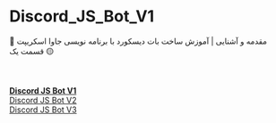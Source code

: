 # Discord_JS_Bot_V1
 🤖 مقدمه و آشنایی | آموزش ساخت بات دیسکورد با برنامه نویسی جاوا اسکریپت قسمت یک 🟡


<br><br>
**[Discord JS Bot V1](https://github.com/Paraffin-Team/Discord_JS_Bot_V1)**
<br>
[Discord JS Bot V2](https://github.com/Paraffin-Team/Discord_JS_Bot_V2)
<br>
[Discord JS Bot V3](https://github.com/Paraffin-Team/Discord_JS_Bot_V3_V4)
